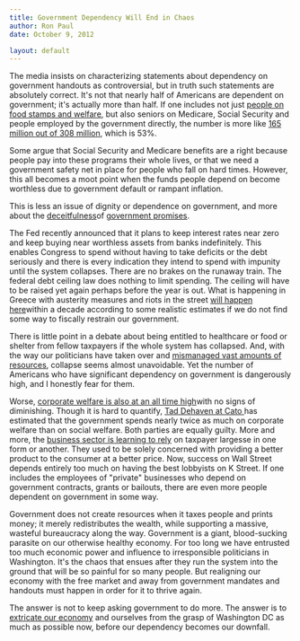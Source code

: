 ```yaml
---
title: Government Dependency Will End in Chaos
author: Ron Paul
date: October 9, 2012

layout: default
---
```


The media insists on characterizing statements about dependency on
government handouts as controversial, but in truth such statements are
absolutely correct.  It's not that nearly half of Americans are
dependent on government; it's actually more than half.  If one includes
not just [people on food stamps and
welfare](http://j.mp/U4bDCi), but also seniors on
Medicare, Social Security and people employed by the government
directly, the number is more like [165 million out of 308
million](http://j.mp/U4bDCj),
which is 53%.

Some argue that Social Security and Medicare benefits are a right
because people pay into these programs their whole lives, or that we
need a government safety net in place for people who fall on hard
times.  However, this all becomes a moot point when the funds people
depend on become worthless due to government default or rampant
inflation.

This is less an issue of dignity or dependence on government, and more
about the
[deceitfulness](http://j.mp/U4bDCk)of
[government promises](http://j.mp/U4bDCl).

The Fed recently announced that it plans to keep interest rates near
zero and keep buying near worthless assets from banks indefinitely. 
This enables Congress to spend without having to take deficits or the
debt seriously and there is every indication they intend to spend with
impunity until the system collapses.  There are no brakes on the runaway
train.  The federal debt ceiling law does nothing to limit spending. The
ceiling will have to be raised yet again perhaps before the year is
out.  What is happening in Greece with austerity measures and riots in
the street [will happen
here](http://j.mp/U4bFu5)within a decade
according to some realistic estimates if we do not find some way to
fiscally restrain our government.

There is little point in a debate about being entitled to healthcare or
food or shelter from fellow taxpayers if the whole system has
collapsed.  And, with the way our politicians have taken over and
[mismanaged vast amounts of
resources](http://j.mp/U4bDCm),
collapse seems almost unavoidable.  Yet the number of Americans who have
significant dependency on government is dangerously high, and I honestly
fear for them.

Worse, [corporate welfare is also at an all time
high](http://j.mp/U4bDCn)with
no signs of diminishing.  Though it is hard to quantify, [Tad Dehaven at
Cato ](http://j.mp/U4bFu8)has estimated that
the government spends nearly twice as much on corporate welfare than on
social welfare.  Both parties are equally guilty.  More and more, the
[business sector is learning to
rely](http://j.mp/U4bDCq) on
taxpayer largesse in one form or another.  They used to be solely
concerned with providing a better product to the consumer at a better
price.  Now, success on Wall Street depends entirely too much on having
the best lobbyists on K Street.  If one includes the employees of
"private" businesses who depend on government contracts, grants or
bailouts, there are even more people dependent on government in some
way.

Government does not create resources when it taxes people and prints
money; it merely redistributes the wealth, while supporting a massive,
wasteful bureaucracy along the way.  Government is a giant,
blood-sucking parasite on our otherwise healthy economy.  For too long
we have entrusted too much economic power and influence to irresponsible
politicians in Washington.  It's the chaos that ensues after they run
the system into the ground that will be so painful for so many people. 
But realigning our economy with the free market and away from government
mandates and handouts must happen in order for it to thrive again. 

The answer is not to keep asking government to do more.  The answer is
to [extricate our
economy](http://j.mp/U4bDCr)
and ourselves from the grasp of Washington DC as much as possible now,
before our dependency becomes our downfall.
